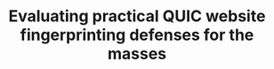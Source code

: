 ---
title: "Evaluating practical QUIC website fingerprinting defenses for the masses"
year: 2023
location: The 23rd Privacy Enhancing Technologies Symposium (PETS), July 10-15, Lausanne, Switzerland. 2023.
authors:
  - Sandra Siby
  - Ludovic Barman
  - christopher-wood
  - marwan-fayed
  - nick-sullivan
  - Carmela Troncoso
related_interests:
  - cryptography
  - security
---